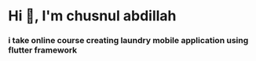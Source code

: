 <h1 >Hi 👋, I'm chusnul abdillah</h1>
<h3>i take online course creating laundry mobile application using flutter framework</h3>
